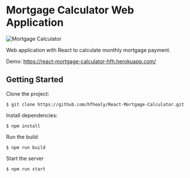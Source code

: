# Mortgage Calculator Web Application

![Mortgage Calculator](https://horoscope-react.s3.us-west-1.amazonaws.com/mortgage-calc.jpg)

Web application with React to calculate monthly mortgage payment.

Demo: https://react-mortgage-calculator-hfh.herokuapp.com/ 

## Getting Started

Clone the project:
```
$ git clone https://github.com/hfhealy/React-Mortgage-Calculator.git
```
Install dependencies:
```
$ npm install
```

Run the build
```
$ npm run build
```

Start the server
```
$ npm run start
```